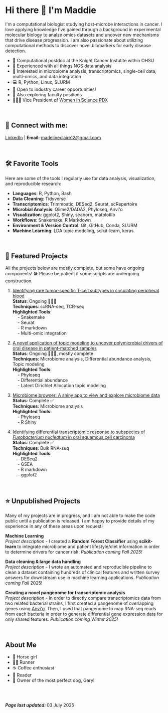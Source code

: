 # Hi there 👋 I'm Maddie

I'm a computational biologist studying host-microbe interactions in cancer. I love applying knowledge I've gained through a background in experimental molecular biology to analze omics datasets and uncover new mechanisms that drive disease progression. I am also passionate about utilizing computational methods to discover novel biomarkers for early disease detection. 
<br>

- 🔬 Computational postdoc at the Knight Cancer Instutite within OHSU
- 🥼 Experienced with all things NGS data analysis
- 🧬 Interested in microbiome analysis, transcriptomics, single-cell data, multi-omics, and data integration
- 💻 R, Python, Linux, SLURM
- 🌱 Open to industry career opportunities!
- 📖 Also exploring faculty positions
- 🧑🏻‍🔬 Vice President of [Women in Science PDX](https://www.womeninsciencepdx.org/)

<br>


## 🔗 Connect with me: 
[LinkedIn](https://www.linkedin.com/in/kriegermadeline/)  |   <b>Email:</b> madelineclaire12@gmail.com

<br>

## 🛠 Favorite Tools <br>

Here are some of the tools I regularly use for data analysis, visualization, and reproducible research: <br>
- **Languages**: R, Python, Bash <br>
- **Data Cleaning**: Tidyverse <br>
- **Transcriptomics**: Trimmoatic, DESeq2, Seurat, scRepertoire <br>
- **Microbial Analysis**: Qiime2/DADA2, Phyloseq, Anvi'o <br>
- **Visualization**: ggplot2, Shiny, seaborn, matplotlib <br>
- **Workflows**: Snakemake, R Markdown <br>
- **Environment & Version Control**: Git, GitHub, Conda, SLURM <br>
- **Machine Learning**: LDA topic modeling, scikit-learn, keras <br>

<br>

## 📌 Featured Projects
All the projects below are mostly complete, but some have ongoing components! 🛠️ Please be patient if some scripts are undergoing construction. <br>

1. [Identifying rare tumor-specific T-cell subtypes in circulating peripheral blood](https://github.com/kriegerm/RD_CRC_snakemake)<br>
   **Status**: Ongoing 👷🏻‍♀️ <br>
   **Techniques**: scRNA-seq, TCR-seq  <br>
   **Highlighted Tools**:  <br>
   &nbsp;&nbsp;&nbsp;&nbsp;- Snakemake  
   &nbsp;&nbsp;&nbsp;&nbsp;- Seurat  
   &nbsp;&nbsp;&nbsp;&nbsp;- R markdown  
   &nbsp;&nbsp;&nbsp;&nbsp;- Multi-omic integration  <br>

2. [A novel application of topic modeling to uncover polymicrobial drivers of oral disease in patient-matched samples](https://github.com/kriegerm/PA_cohort_analysis)  <br>
   **Status**: Ongoing 👷🏻‍♀️, mostly complete <br>
   **Techniques**: Microbiome analysis, Differential abundance analysis, Topic modeling  <br>
   **Highlighted Tools**:  <br>
   &nbsp;&nbsp;&nbsp;&nbsp;- Phyloseq  
   &nbsp;&nbsp;&nbsp;&nbsp;- Differential abundance  
   &nbsp;&nbsp;&nbsp;&nbsp;- Latent Dirichlet Allocation topic modeling

3. [Microbiome browser: A shiny app to view and explore microbiome data](http://github.com/kriegerm/Microbiome_browser)  <br>
   **Status**: Complete ✅ <br>
   **Techniques**: Microbiome analysis  <br>
   **Highlighted Tools**:  <br>
   &nbsp;&nbsp;&nbsp;&nbsp;- Phyloseq  
   &nbsp;&nbsp;&nbsp;&nbsp;- R Shiny  <br>

4. [Identifying differential transcriptomic response to subspecies of *Fusobacterium nucleatum* in oral squamous cell carcinoma](https://github.com/kriegerm/Fuso_subsp_OSCC_prelim)  <br>
   **Status**: Complete ✅ <br>
   **Techniques**: Bulk RNA-seq  <br>
   **Highlighted Tools**:  <br>
   &nbsp;&nbsp;&nbsp;&nbsp;- DESeq2   
   &nbsp;&nbsp;&nbsp;&nbsp;- GSEA  
   &nbsp;&nbsp;&nbsp;&nbsp;- R markdown   
   &nbsp;&nbsp;&nbsp;&nbsp;- ggplot2  

<br>

## ⭐️ Unpublished Projects
Many of my projects are in progress, and I am not able to make the code public until a publication is released. I am happy to provide details of my experience in any of these areas upon request!

**Machine Learning**<br>
<i>Project description</i> - I created a <b> Random Forest Classifier </b> using <b> scikit-learn </b> to integrate microbiome and patient lifestyle/diet information in order to determine drivers for cancer risk. <i>Publication coming Fall 2025!</i>

**Data cleaning & large data handling**<br>
<i>Project description</i> - I wrote an automated and reproducible pipeline to clean a dataset containing hundreds of clinical features and written survey answers for downstream use in machine learning applications. <i>Publication coming Fall </i>2025!

**Creating a novel pangenome for transcriptomic analysis**<br>
<i>Project description</i> - In order to directly compare transcriptomics data from two related bacterial strains, I first created a pangenome of overlapping genes using [Anvi'o](https://anvio.org/). Then, I used that pangenome to map RNA-seq reads from each bacteria in order to generate differential gene expression data for only shared features. <i>Publication coming Winter 2025!</i>

<br>

##  About Me <br>
- 🐴 Horse girl
- 🏃‍♀️ Runner
- ☕️ Coffee enthusiast
- 📖 Reader
- 🐾 Owner of the most perfect dog, Gary!

<br>
<br>

<b><i>Page last updated: </b></i> 03 July 2025

